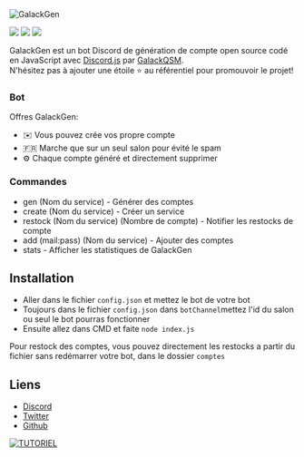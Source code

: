 <img alt="GalackGen" src="https://i.imgur.com/HKodxPv.png">  

[![](https://img.shields.io/discord/855220196856168459.svg?logo=discord&colorB=7289DA)](https://discord.gg/6czZmmtczp)
[![](https://img.shields.io/badge/discord.js-v12.0.0--dev-blue.svg?logo=npm)](https://github.com/discordjs)
[![](https://img.shields.io/badge/paypal-donate-blue.svg)](https://paypal.me/GalackQSM)

GalackGen est un bot Discord de génération de compte open source codé en JavaScript avec [Discord.js](https://discord.js.org) par [GalackQSM](https://github.com/GalackQSM).  
N'hésitez pas à ajouter une étoile ⭐ au référentiel pour promouvoir le projet!

### Bot

Offres GalackGen:
*   ✉️ Vous pouvez crée vos propre compte
*   🇫🇷 Marche que sur un seul salon pour évité le spam
*   ⚙️ Chaque compte généré et directement supprimer

### Commandes

* gen (Nom du service) - Générer des comptes
* create (Nom du service) - Créer un service
* restock (Nom du service) (Nombre de compte) - Notifier les restocks de compte
* add (mail:pass) (Nom du service) - Ajouter des comptes
* stats - Afficher les statistiques de GalackGen

## Installation

* Aller dans le fichier `config.json` et mettez le bot de votre bot
* Toujours dans le fichier `config.json` dans `botChannel`mettez l'id du salon ou seul le bot pourras fonctionner
* Ensuite allez dans CMD et faite `node index.js`

Pour restock des comptes, vous pouvez directement les restocks a partir du fichier sans redémarrer votre bot, dans le dossier `comptes`
## Liens

*   [Discord](https://discord.gg/6czZmmtczp)
*   [Twitter](https://twitter.com/Galack_QSM)
*   [Github](https://github.com/GalackQSM/)

[![TUTORIEL](https://img.youtube.com/vi/YEek_20O9Co/0.jpg)](https://www.youtube.com/watch?v=YEek_20O9Co)
